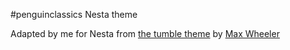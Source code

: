 #penguinclassics Nesta theme

Adapted by me for Nesta from [the tumble theme](http://penguinclassics.tumblr.com) by
[Max Wheeler](http://makenosound.com)
